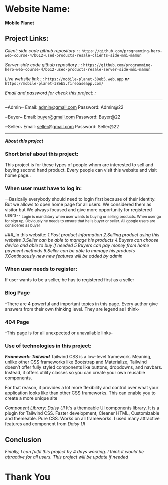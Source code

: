 
# Website Name:
**Mobile Planet**


## Project Links: 
*Client-side code github repository : :*
`https://github.com/programming-hero-web-course-4/b612-used-products-resale-clients-side-mmi-mamun`

*Server-side code github repository : :*
`https://github.com/programming-hero-web-course-4/b612-used-products-resale-server-side-mmi-mamun`

*_Live website link : :_*
`https://mobile-planet-38eb5.web.app`
___or___
`https://mobile-planet-38eb5.firebaseapp.com/`

*Email and password for check this project: :*
*************************
~Admin~
Email: admin@gmail.com
Password: Admin@22

~Buyer~
Email: buyer@gmail.com
Password: Buyer@22

~Seller~
Email: seller@gmail.com
Password: Seller@22
**************************



***About this project***
### Short brief about this project:
This project is for these types of people whom are interested to sell and buying second hand product. Every people can visit this website and visit home page.. 

### When user must have to log in:
--Basically everybody should need to login first because of their identity. But we allows to open home page for all users. We considered them as visitor but We always focused and give more opportunity for registered users--
<sub>Login is mandatory when user wants to buying or selling products. When user go for sign up, Obviously he needs to ensure that he is buyer or seller. All google users are considered as buyer</sub>

###_In this website:
*1.Post product information*
*2.Selling product using this website*
*3.Seller can be able to manage his products*
*4.Buyers can choose device and able to buy if needed*
*5.Buyers can pay money from home payment methods*
*6.Seller can be able to manage his products*
*7.Continuously new new features will be added by admin*

### When user needs to register:
~~If user wants to be a seller, he has to registered first as a seller~~


### Blog Page
-There are 4 powerful and important topics in this page. Every author give answers from their own thinking level. They are legend as I think-

### 404 Page
-This page is for all unexpected or unavailable links-

### Use of technologies in this project:
__*Framework: Tailwind*__
Tailwind CSS is a low-level framework. Meaning, unlike other CSS frameworks like Bootstrap and Materialize, Tailwind doesn’t offer fully styled components like buttons, dropdowns, and navbars. Instead, it offers utility classes so you can create your own reusable components.

For that reason, it provides a lot more flexibility and control over what your application looks like than other CSS frameworks. This can enable you to create a more unique site


_*Component Library: Daisy UI*_
It's a themeable UI components library. It is a plugin for Tailwind CSS. Faster development, Cleaner HTML, Customizable and themeable. Pure CSS. Works on all frameworks. I used many attractive features and component from *Daisy UI*


## Conclusion
_Finally, I can fulfil this project by 4 days working. I think it would be attractive for all users. This project will be update if needed_

# **Thank You** #
